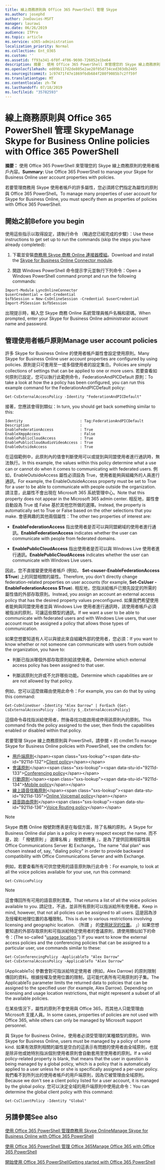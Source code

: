 ```yaml
---
title: 線上商務原則與 Office 365 PowerShell 管理 Skype
ms.author: josephd
author: JoeDavies-MSFT
manager: laurawi
ms.date: 06/26/2019
audience: ITPro
ms.topic: article
ms.service: o365-administration
localization_priority: Normal
ms.collection: Ent_O365
ms.custom: ''
ms.assetid: ff93a341-6f0f-4f06-9690-726052e1be64
description: 摘要： 使用 Office 365 PowerShell 來管理您的 Skype 線上商務原則的使用者帳戶內容。
ms.openlocfilehash: ed09b117d2de805e2ae28f05d734ced303db2405
ms.sourcegitcommit: 1c97471f47e1869f6db684f280f9085b7c2ff59f
ms.translationtype: MT
ms.contentlocale: zh-TW
ms.lasthandoff: 07/18/2019
ms.locfileid: "35782593"
---
```

# <a name="manage-skype-for-business-online-policies-with-office-365-powershell"></a><span data-ttu-id="9211d-103">線上商務原則與 Office 365 PowerShell 管理 Skype</span><span class="sxs-lookup"><span data-stu-id="9211d-103">Manage Skype for Business Online policies with Office 365 PowerShell</span></span>

 <span data-ttu-id="9211d-104">**摘要：** 使用 Office 365 PowerShell 來管理您的 Skype 線上商務原則的使用者帳戶內容。</span><span class="sxs-lookup"><span data-stu-id="9211d-104">**Summary:** Use Office 365 PowerShell to manage your Skype for Business Online user account properties with policies.</span></span>
  
<span data-ttu-id="9211d-105">若要管理商務用 Skype 使用者帳戶的許多屬性，您必須將它們指定為屬性的原則與 Office 365 PowerShell。</span><span class="sxs-lookup"><span data-stu-id="9211d-105">To manage many properties of user account for Skype for Business Online, you must specify them as properties of policies with Office 365 PowerShell.</span></span>
  
## <a name="before-you-begin"></a><span data-ttu-id="9211d-106">開始之前</span><span class="sxs-lookup"><span data-stu-id="9211d-106">Before you begin</span></span>

<span data-ttu-id="9211d-107">使用這些指示以取得設定，請執行命令 （略過您已經完成的步驟）：</span><span class="sxs-lookup"><span data-stu-id="9211d-107">Use these instructions to get set up to run the commands (skip the steps you have already completed):</span></span>
  
1. <span data-ttu-id="9211d-108">下載並安裝[商務用 Skype 商務 Online 連接器模組](https://www.microsoft.com/download/details.aspx?id=39366)。</span><span class="sxs-lookup"><span data-stu-id="9211d-108">Download and install the [Skype for Business Online Connector module](https://www.microsoft.com/download/details.aspx?id=39366).</span></span>
    
2. <span data-ttu-id="9211d-109">開啟 Windows PowerShell 命令提示字元並執行下列命令：</span><span class="sxs-lookup"><span data-stu-id="9211d-109">Open a Windows PowerShell command prompt and run the following commands:</span></span> 
    
```
Import-Module LyncOnlineConnector
$userCredential = Get-Credential
$sfbSession = New-CsOnlineSession -Credential $userCredential
Import-PSSession $sfbSession
  ```

<span data-ttu-id="9211d-110">出現提示時，輸入您 Skype 商務 Online 系統管理員帳戶名稱和密碼。</span><span class="sxs-lookup"><span data-stu-id="9211d-110">When prompted, enter your Skype for Business Online administrator account name and password.</span></span>
    
## <a name="manage-user-account-policies"></a><span data-ttu-id="9211d-111">管理使用者帳戶原則</span><span class="sxs-lookup"><span data-stu-id="9211d-111">Manage user account policies</span></span>

<span data-ttu-id="9211d-112">許多 Skype for Business Online 的使用者帳戶屬性會設定使用原則。</span><span class="sxs-lookup"><span data-stu-id="9211d-112">Many Skype for Business Online user account properties are configured by using policies.</span></span> <span data-ttu-id="9211d-113">原則是只可套用至一或多個使用者的設定集合。</span><span class="sxs-lookup"><span data-stu-id="9211d-113">Policies are simply collections of settings that can be applied to one or more users.</span></span> <span data-ttu-id="9211d-114">若要查看如何原則已設定，您可以執行此範例命令，FederationAndPICDefault 原則：</span><span class="sxs-lookup"><span data-stu-id="9211d-114">To take a look at how the a policy has been configured, you can run this example command for the FederationAndPICDefault policy:</span></span>
  
```
Get-CsExternalAccessPolicy -Identity "FederationAndPICDefault"
```

<span data-ttu-id="9211d-115">接著，您應該會得到類似：</span><span class="sxs-lookup"><span data-stu-id="9211d-115">In turn, you should get back something similar to this:</span></span>
  
```
Identity                          : Tag:FederationAndPICDefault
Description                       :
EnableFederationAccess            : True
EnableXmppAccess                  : False
EnablePublicCloudAccess           : True
EnablePublicCloudAudioVideoAccess : True
EnableOutsideAccess               : True
```

<span data-ttu-id="9211d-116">在這個範例中，此原則內的值會判斷使用可以或提到與同盟使用者進行通訊時，無法執行。</span><span class="sxs-lookup"><span data-stu-id="9211d-116">In this example, the values within this policy determine what a use can or cannot do when it comes to communicating with federated users.</span></span> <span data-ttu-id="9211d-117">例如，EnableOutsideAccess 屬性必須設為 True，使用者能夠與組織外的人員進行通訊。</span><span class="sxs-lookup"><span data-stu-id="9211d-117">For example, the EnableOutsideAccess property must be set to True for a user to be able to communicate with people outside the organization.</span></span> <span data-ttu-id="9211d-118">請注意，此屬性不會出現在 Microsoft 365 系統管理中心。</span><span class="sxs-lookup"><span data-stu-id="9211d-118">Note that this property does not appear in the Microsoft 365 admin center.</span></span> <span data-ttu-id="9211d-119">相反地，屬性會自動設為 True 或 False 基於其他您所做的選擇。</span><span class="sxs-lookup"><span data-stu-id="9211d-119">Instead, the property is automatically set to True or False based on the other selections that you make.</span></span> <span data-ttu-id="9211d-120">會感興趣的其他兩個屬性：</span><span class="sxs-lookup"><span data-stu-id="9211d-120">The other two properties of interest are:</span></span>
  
- <span data-ttu-id="9211d-121">**EnableFederationAccess** 指出使用者是否可以與同盟網域的使用者進行通訊。</span><span class="sxs-lookup"><span data-stu-id="9211d-121">**EnableFederationAccess** indicates whether the user can communicate with people from federated domains.</span></span>
    
- <span data-ttu-id="9211d-122">**EnablePublicCloudAccess** 指出使用者是否可以與 Windows Live 使用者進行通訊。</span><span class="sxs-lookup"><span data-stu-id="9211d-122">**EnablePublicCloudAccess** indicates whether the user can communicate with Windows Live users.</span></span>
    
<span data-ttu-id="9211d-123">因此，您不直接變更使用者帳戶 (例如， **Set-csuser-EnableFederationAccess $True**) 上的同盟相關的屬性。</span><span class="sxs-lookup"><span data-stu-id="9211d-123">Therefore, you don't directly change federation-related properties on user accounts (for example, **Set-CsUser -EnableFederationAccess $True**).</span></span> <span data-ttu-id="9211d-124">相反地，您指派給帳戶已預先設定的所需的屬性值的外部存取原則。</span><span class="sxs-lookup"><span data-stu-id="9211d-124">Instead, you assign an account an external access policy that has the desired property values preconfigured.</span></span> <span data-ttu-id="9211d-125">如果我們希望使用者能夠與同盟使用者並與 Windows Live 使用者進行通訊時，該使用者帳戶必須被指派的原則，可讓這些類型的通訊。</span><span class="sxs-lookup"><span data-stu-id="9211d-125">If we want a user to be able to communicate with federated users and with Windows Live users, that user account must be assigned a policy that allows those types of communication.</span></span>
  
<span data-ttu-id="9211d-126">如果您想要知道有人可以與彼此來自組織外部的使用者，您必須：</span><span class="sxs-lookup"><span data-stu-id="9211d-126">If you want to know whether or not someone can communicate with users from outside the organization, you have to:</span></span>
  
- <span data-ttu-id="9211d-127">判斷已指派哪個外部存取原則給該使用者。</span><span class="sxs-lookup"><span data-stu-id="9211d-127">Determine which external access policy has been assigned to that user.</span></span>
    
- <span data-ttu-id="9211d-128">判斷該原則允許或不允許哪些功能。</span><span class="sxs-lookup"><span data-stu-id="9211d-128">Determine which capabilities are or are not allowed by that policy.</span></span>
    
<span data-ttu-id="9211d-129">例如，您可以這麼做藉由使用此命令：</span><span class="sxs-lookup"><span data-stu-id="9211d-129">For example, you can do that by using this command:</span></span>
  
```
Get-CsOnlineUser -Identity "Alex Darrow" | ForEach {Get-CsExternalAccessPolicy -Identity $_.ExternalAccessPolicy}
```

<span data-ttu-id="9211d-130">這個命令尋找指派給使用者，然後尋找功能啟用或停用該原則內的原則。</span><span class="sxs-lookup"><span data-stu-id="9211d-130">This command finds the policy assigned to the user, then finds the capabilities enabled or disabled within that policy.</span></span>
  
<span data-ttu-id="9211d-131">若要管理 Skype 線上商務原則與 PowerShell，請參閱 < 的 cmdlet:</span><span class="sxs-lookup"><span data-stu-id="9211d-131">To manage Skype for Business Online policies with PowerShell, see the cmdlets for:</span></span>

- <span data-ttu-id="9211d-132">[用戶端原則](https://docs.microsoft.com/previous-versions//mt228132(v=technet.10)#client-policy-cmdlets)</span><span class="sxs-lookup"><span data-stu-id="9211d-132">[Client policy](https://docs.microsoft.com/previous-versions//mt228132(v=technet.10)#client-policy-cmdlets)</span></span>
- <span data-ttu-id="9211d-133">[會議原則](https://docs.microsoft.com/previous-versions//mt228132(v=technet.10)#conferencing-policy-cmdlets)</span><span class="sxs-lookup"><span data-stu-id="9211d-133">[Conferencing policy](https://docs.microsoft.com/previous-versions//mt228132(v=technet.10)#conferencing-policy-cmdlets)</span></span>
- <span data-ttu-id="9211d-134">[行動原則](https://docs.microsoft.com/previous-versions//mt228132(v=technet.10)#mobile-policy-cmdlets)</span><span class="sxs-lookup"><span data-stu-id="9211d-134">[Mobile policy](https://docs.microsoft.com/previous-versions//mt228132(v=technet.10)#mobile-policy-cmdlets)</span></span>
- <span data-ttu-id="9211d-135">[線上語音信箱原則](https://docs.microsoft.com/previous-versions//mt228132(v=technet.10)#online-voicemail-policy-cmdlets)</span><span class="sxs-lookup"><span data-stu-id="9211d-135">[Online Voicemail policy](https://docs.microsoft.com/previous-versions//mt228132(v=technet.10)#online-voicemail-policy-cmdlets)</span></span>
- <span data-ttu-id="9211d-136">[語音路由原則](https://docs.microsoft.com/previous-versions//mt228132(v=technet.10)#voice-routing-policy-cmdlets)</span><span class="sxs-lookup"><span data-stu-id="9211d-136">[Voice Routing policy](https://docs.microsoft.com/previous-versions//mt228132(v=technet.10)#voice-routing-policy-cmdlets)</span></span>


> [!NOTE]
> <span data-ttu-id="9211d-137">Skype 商務 Online 撥號對應表是在每個方面，除了名稱的原則。</span><span class="sxs-lookup"><span data-stu-id="9211d-137">A Skype for Business Online dial plan is a policy in every respect except the name.</span></span> <span data-ttu-id="9211d-138">而不是，說: 「 撥號原則 」 選擇名稱 」 撥號對應表 」，是為了提供回溯相容性與 Office Communications Server 和 Exchange。</span><span class="sxs-lookup"><span data-stu-id="9211d-138">The name "dial plan" was chosen instead of, say, "dialing policy" in order to provide backward compatibility with Office Communications Server and with Exchange.</span></span> 
  
<span data-ttu-id="9211d-139">例如，若要查看所有可供您使用的語音原則執行此命令：</span><span class="sxs-lookup"><span data-stu-id="9211d-139">For example, to look at all the voice policies available for your use, run this command:</span></span>
  
```
Get-CsVoicePolicy
```

> [!NOTE]
> <span data-ttu-id="9211d-140">這會傳回所有可用的語音原則清單。</span><span class="sxs-lookup"><span data-stu-id="9211d-140">That returns a list of all the voice policies available to you.</span></span> <span data-ttu-id="9211d-141">請記住，不過，並非所有原則可以指派給所有使用者。</span><span class="sxs-lookup"><span data-stu-id="9211d-141">Keep in mind, however, that not all policies can be assigned to all users.</span></span> <span data-ttu-id="9211d-142">這是因為涉及授權和地理位置的各種限制。</span><span class="sxs-lookup"><span data-stu-id="9211d-142">This is due to various restrictions involving licensing and geographic location.</span></span> <span data-ttu-id="9211d-143">（所謂 」 的[使用狀況的位置](https://msdn.microsoft.com/en-us/library/azure/dn194136.aspx)。 」）如果您想要知道的外部存取原則和可指派給特定使用者的會議原則，請使用類似如下的命令：</span><span class="sxs-lookup"><span data-stu-id="9211d-143">(The so-called "[usage location](https://msdn.microsoft.com/en-us/library/azure/dn194136.aspx).") If you want to know the external access policies and the conferencing policies that can be assigned to a particular user, use commands similar to these:</span></span> 

```
Get-CsConferencingPolicy -ApplicableTo "Alex Darrow"
Get-CsExternalAccessPolicy -ApplicableTo "Alex Darrow"
```

<span data-ttu-id="9211d-p106">[ApplicableTo] 參數會對可指派給特定使用者 (例如，Alex Darrow) 的原則限制傳回的資料。根據授權及使用位置的限制，這可能代表所有可用原則的子集。</span><span class="sxs-lookup"><span data-stu-id="9211d-p106">The ApplicableTo parameter limits the returned data to policies that can be assigned to the specified user (for example, Alex Darrow). Depending on licensing and usage location restrictions, that might represent a subset of all the available policies.</span></span> 
  
<span data-ttu-id="9211d-146">在某些情況下，屬性的原則不會使用與 Office 365，而其他人只能管理由 Microsoft 支援人員。</span><span class="sxs-lookup"><span data-stu-id="9211d-146">In some cases, properties of policies are not used with Office 365, while others can only be managed by Microsoft support personnel.</span></span> 
  
<span data-ttu-id="9211d-147">與 Skype for Business Online，使用者必須受管理的某種類型的原則。</span><span class="sxs-lookup"><span data-stu-id="9211d-147">With Skype for Business Online, users must be managed by a policy of some kind.</span></span> <span data-ttu-id="9211d-148">如果有效原則相關的屬性是空白的這表示有問題的使用者由全域原則，也就是除非他或她特別指派個別使用者原則會自動套用至使用者的原則。</span><span class="sxs-lookup"><span data-stu-id="9211d-148">If a valid policy-related property is blank, that means that the user in question is being managed by a global policy, which is a policy that is automatically applied to a user unless he or she is specifically assigned a per-user policy.</span></span> <span data-ttu-id="9211d-149">我們看不到所列出的使用者帳戶的用戶端原則，因為它被管理由全域原則。</span><span class="sxs-lookup"><span data-stu-id="9211d-149">Because we don't see a client policy listed for a user account, it is managed by the global policy.</span></span> <span data-ttu-id="9211d-150">您可以決定全域的用戶端原則中使用此命令：</span><span class="sxs-lookup"><span data-stu-id="9211d-150">You can determine the global client policy with this command:</span></span>
  
```
Get-CsClientPolicy -Identity "Global"
```

## <a name="see-also"></a><span data-ttu-id="9211d-151">另請參閱</span><span class="sxs-lookup"><span data-stu-id="9211d-151">See also</span></span>

#### 

[<span data-ttu-id="9211d-152">使用 Office 365 PowerShell 管理商務用 Skype Online</span><span class="sxs-lookup"><span data-stu-id="9211d-152">Manage Skype for Business Online with Office 365 PowerShell</span></span>](manage-skype-for-business-online-with-office-365-powershell.md)
  
[<span data-ttu-id="9211d-153">使用 Office 365 PowerShell 管理 Office 365</span><span class="sxs-lookup"><span data-stu-id="9211d-153">Manage Office 365 with Office 365 PowerShell</span></span>](manage-office-365-with-office-365-powershell.md)
  
[<span data-ttu-id="9211d-154">開始使用 Office 365 PowerShell</span><span class="sxs-lookup"><span data-stu-id="9211d-154">Getting started with Office 365 PowerShell</span></span>](getting-started-with-office-365-powershell.md)

